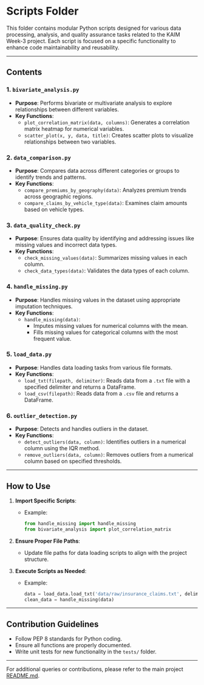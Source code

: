 # Scripts Folder

This folder contains modular Python scripts designed for various data processing, analysis, and quality assurance tasks related to the KAIM Week-3 project. Each script is focused on a specific functionality to enhance code maintainability and reusability.

---

## Contents

### 1. `bivariate_analysis.py`
- **Purpose**: Performs bivariate or multivariate analysis to explore relationships between different variables.
- **Key Functions**:
  - `plot_correlation_matrix(data, columns)`: Generates a correlation matrix heatmap for numerical variables.
  - `scatter_plot(x, y, data, title)`: Creates scatter plots to visualize relationships between two variables.

### 2. `data_comparison.py`
- **Purpose**: Compares data across different categories or groups to identify trends and patterns.
- **Key Functions**:
  - `compare_premiums_by_geography(data)`: Analyzes premium trends across geographic regions.
  - `compare_claims_by_vehicle_type(data)`: Examines claim amounts based on vehicle types.

### 3. `data_quality_check.py`
- **Purpose**: Ensures data quality by identifying and addressing issues like missing values and incorrect data types.
- **Key Functions**:
  - `check_missing_values(data)`: Summarizes missing values in each column.
  - `check_data_types(data)`: Validates the data types of each column.

### 4. `handle_missing.py`
- **Purpose**: Handles missing values in the dataset using appropriate imputation techniques.
- **Key Functions**:
  - `handle_missing(data)`: 
    - Imputes missing values for numerical columns with the mean.
    - Fills missing values for categorical columns with the most frequent value.

### 5. `load_data.py`
- **Purpose**: Handles data loading tasks from various file formats.
- **Key Functions**:
  - `load_txt(filepath, delimiter)`: Reads data from a `.txt` file with a specified delimiter and returns a DataFrame.
  - `load_csv(filepath)`: Reads data from a `.csv` file and returns a DataFrame.

### 6. `outlier_detection.py`
- **Purpose**: Detects and handles outliers in the dataset.
- **Key Functions**:
  - `detect_outliers(data, column)`: Identifies outliers in a numerical column using the IQR method.
  - `remove_outliers(data, column)`: Removes outliers from a numerical column based on specified thresholds.

---

## How to Use

1. **Import Specific Scripts**:
   - Example:
     ```python
     from handle_missing import handle_missing
     from bivariate_analysis import plot_correlation_matrix
     ```

2. **Ensure Proper File Paths**:
   - Update file paths for data loading scripts to align with the project structure.

3. **Execute Scripts as Needed**:
   - Example:
     ```python
     data = load_data.load_txt('data/raw/insurance_claims.txt', delimiter='|')
     clean_data = handle_missing(data)
     ```

---

## Contribution Guidelines

- Follow PEP 8 standards for Python coding.
- Ensure all functions are properly documented.
- Write unit tests for new functionality in the `tests/` folder.

---

For additional queries or contributions, please refer to the main project [README.md](../README.md).
